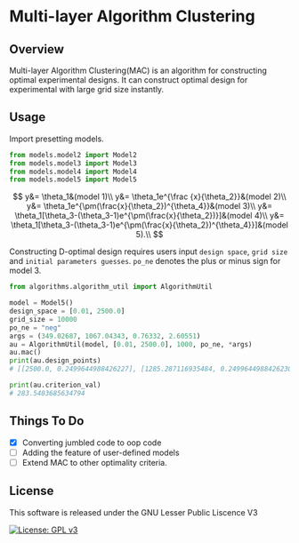 # Multi-layer Algorithm Clustering

## Overview

Multi-layer Algorithm Clustering(MAC) is an algorithm for constructing optimal experimental designs. It can construct optimal design for experimental with large grid size instantly.

## Usage

Import presetting models.

```python
from models.model2 import Model2
from models.model3 import Model3
from models.model4 import Model4
from models.model5 import Model5
```

$$
y&= \theta_1&(model 1)\\
        y&= \theta_1e^{\frac {x}{\theta_2}}&(model 2)\\
        y&= \theta_1e^{\pm(\frac{x}{\theta_2})^{\theta_4}}&(model 3)\\
        y&= \theta_1[\theta_3-(\theta_3-1)e^{\pm(\frac{x}{\theta_2})}]&(model 4)\\
        y&= \theta_1[\theta_3-(\theta_3-1)e^{\pm(\frac{x}{\theta_2})^{\theta_4}}]&(model 5).\\
$$

Constructing D-optimal design requires users input `design space`, `grid size` and  `initial parameters guesses`. `po_ne` denotes the plus or minus sign for model 3.

```python
from algorithms.algorithm_util import AlgorithmUtil

model = Model5()
design_space = [0.01, 2500.0]
grid_size = 10000
po_ne = "neg"
args = (349.02687, 1067.04343, 0.76332, 2.60551)
au = AlgorithmUtil(model, [0.01, 2500.0], 1000, po_ne, *args)
au.mac()
print(au.design_points)
# [[2500.0, 0.2499644988426227], [1285.287116935484, 0.24996449884262303], [710.6926411290322, 0.2499644988426224], [0.01, 0.24996449884262267], [1295.3677217741936, 0.00014200462950923057]]

print(au.criterion_val)
# 283.5403685634794
```

## Things To Do

* [x] Converting jumbled code to oop code
* [ ] Adding the feature of user-defined models
* [ ] Extend MAC to other optimality criteria.

## License

This software is released under the GNU Lesser Public Liscence V3





[![License: GPL v3](https://img.shields.io/badge/License-GPL%20v3-blue.svg)](https://www.gnu.org/licenses/gpl-3.0)
